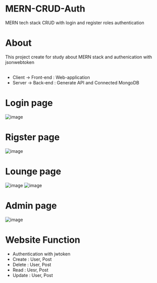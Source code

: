 # MERN-CRUD-Auth
MERN tech stack CRUD with login and register roles authentication

# About
This project create for study about MERN stack and authenication with jsonwebtoken
<br/>
<br/>
<ul>
  <li>Client -> Front-end : Web-application</li>
  <li>Server -> Back-end : Generate API and Connected MongoDB</li>
</ul>

# Login page
![image](https://github.com/Thapakornd/MERN-CRUD-Auth/assets/89478647/80b77880-4049-42d3-9156-595dee77dfe1)

# Rigster page
![image](https://github.com/Thapakornd/MERN-CRUD-Auth/assets/89478647/ea5bb869-9694-44dd-8445-4baf1b8186f0)

# Lounge page
![image](https://github.com/Thapakornd/MERN-CRUD-Auth/assets/89478647/359bd1aa-a0ed-4e5a-a807-e00917c1662b)
![image](https://github.com/Thapakornd/MERN-CRUD-Auth/assets/89478647/cd0be185-1d53-4ae0-b97a-a0d0def0cc2d)

# Admin page
![image](https://github.com/Thapakornd/MERN-CRUD-Auth/assets/89478647/1c036f11-013f-47c5-833c-f8366e5a8266)

# Website Function
<ul>
  <li>Authentication with jwtoken</li>
  <li>Create : User, Post</li>
  <li>Delete : User, Post</li>
  <li>Read : Uesr, Post</li>
  <li>Update : User, Post</li>
</ul>
